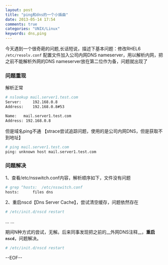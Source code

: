 ```yaml
---
layout: post
title: "ping和dns的一个小插曲"
date: 2013-05-14 17:54
comments: true
categories: "UNIX/Linux"
keywords: dns,ping
---
```


今天遇到一个很奇葩的问题,长话短说，描述下基本问题：修改RHEL6 `/etc/resolv.conf` 配置文件加入公司内网DNS nameserver，用以解析内网，把之前不能解析外网的DNS nameserver放在第二位作为备，问题就出现了


### 问题重现

解析正常
``` bash
# nslookup mail.server1.test.com
Server:		192.168.0.8
Address:	192.168.0.8#53

Name:	mail.server1.test.com
Address: 192.168.0.8
```

但是域名ping不通 【strace尝试追踪问题，使用的是公司内网DNS，但是获取不到地址】
``` bash
# ping mail.server1.test.com
ping: unknown host mail.server1.test.com
```

### 问题解决

1、查看/etc/nsswitch.conf内容，解析顺序如下，文件没有问题
``` bash
# grep ^hosts:  /etc/nsswitch.conf 
hosts:      files dns
```

2、重启nscd【Dns Server Cache】，尝试清空缓存，问题依然存在
``` bash 
# /etc/init.d/nscd restart
```

... ... 

期间N种方式的尝试，无解。后来同事发现把之前的__外网DNS注释__，__重启`nscd`__，问题解决。
``` bash
# /etc/init.d/nscd restart
```

--EOF--
